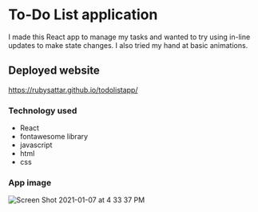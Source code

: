 # To-Do List application
I made this React app to manage my tasks and wanted to try using in-line updates to make state changes. I also tried my hand at basic animations.

## Deployed website
https://rubysattar.github.io/todolistapp/

### Technology used
- React
- fontawesome library
- javascript
- html
- css 

### App image
![Screen Shot 2021-01-07 at 4 33 37 PM](https://user-images.githubusercontent.com/60015240/103949280-07a8f180-5109-11eb-88ff-d0f85acba6f4.png)